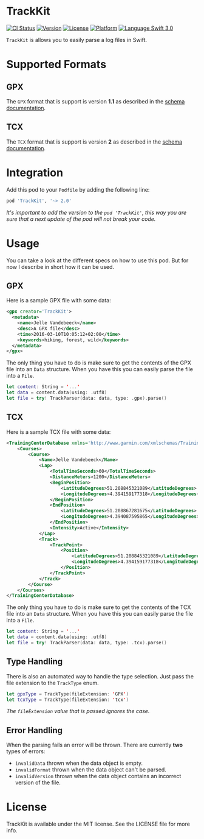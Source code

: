 TrackKit
========

[![CI Status](http://img.shields.io/travis/fousa/trackkit.svg?style=flat)](https://travis-ci.org/fousa/trackkit) [![Version](https://img.shields.io/cocoapods/v/TrackKit.svg?style=flat)](http://cocoapods.org/pods/TrackKit) [![License](https://img.shields.io/cocoapods/l/TrackKit.svg?style=flat)](http://cocoapods.org/pods/TrackKit) [![Platform](https://img.shields.io/cocoapods/p/TrackKit.svg?style=flat)](http://cocoapods.org/pods/TrackKit)
[![Language Swift 3.0](https://img.shields.io/badge/Language-Swift%203.0-orange.svg?style=flat)](https://swift.org)

`TrackKit` is allows you to easily parse a log files in Swift.

Supported Formats
=================

GPX
---

The `GPX` format that is support is version **1.1** as described in the [schema documentation](http://www.topografix.com/GPX/1/1/).

TCX
---

The `TCX` format that is support is version **2** as described in the [schema documentation](http://www8.garmin.com/xmlschemas/TrainingCenterDatabasev2.xsd).

Integration
===========

Add this pod to your `Podfile` by adding the following line:

``` ruby
pod 'TrackKit', '~> 2.0'
```

_It's important to add the version to the `pod 'TrackKit'`, this way you are sure that a next update of the pod will not break your code._

Usage
=====

You can take a look at the different specs on how to use this pod. But for now I describe in short how it can be used.

GPX
---

Here is a sample GPX file with some data:

``` xml
<gpx creator='TrackKit'>
  <metadata>
    <name>Jelle Vandebeeck</name>
    <desc>A GPX file</desc>
    <time>2016-03-10T10:05:12+02:00</time>
    <keywords>hiking, forest, wild</keywords>
  </metadata>
</gpx>                    
```

The only thing you have to do is make sure to get the contents of the GPX file into an `Data` structure. When you have this you can easily parse the file into a `File`.

``` swift
let content: String = '...'
let data = content.data(using: .utf8)
let file = try! TrackParser(data: data, type: .gpx).parse()
```

TCX
---

Here is a sample TCX file with some data:

``` xml
<TrainingCenterDatabase xmlns='http://www.garmin.com/xmlschemas/TrainingCenterDatabase/v2'>
    <Courses>
        <Course>
            <Name>Jelle Vandebeeck</Name>
            <Lap>
                <TotalTimeSeconds>60</TotalTimeSeconds>
                <DistanceMeters>1200</DistanceMeters>
                <BeginPosition>
                    <LatitudeDegrees>51.208845321089</LatitudeDegrees>
                    <LongitudeDegrees>4.394159177318</LongitudeDegrees>
                </BeginPosition>
                <EndPosition>
                    <LatitudeDegrees>51.208867281675</LatitudeDegrees>
                    <LongitudeDegrees>4.394087595865</LongitudeDegrees>
                </EndPosition>
                <Intensity>Active</Intensity>
            </Lap>
            <Track>
                <TrackPoint>
                    <Position>
                        <LatitudeDegrees>51.208845321089</LatitudeDegrees>
                        <LongitudeDegrees>4.394159177318</LongitudeDegrees>
                    </Position>
                </TrackPoint>
            </Track>
        </Course>
    </Courses>
</TrainingCenterDatabase>
```

The only thing you have to do is make sure to get the contents of the TCX file into an `Data` structure. When you have this you can easily parse the file into a `File`.

``` swift
let content: String = '...'
let data = content.data(using: .utf8)
let file = try! TrackParser(data: data, type: .tcx).parse()
```

Type Handling
-------------

There is also an automated way to handle the type selection. Just pass the file extension to the `TrackType` enum.

``` swift
let gpxType = TrackType(fileExtension: 'GPX')
let tcxType = TrackType(fileExtension: 'tcx')
```

_The `fileExtension` value that is passed ignores the case._

Error Handling
--------------

When the parsing fails an error will be thrown. There are currently **two** types of errors:

- `invalidData` thrown when the data object is empty.
- `invalidFormat` thrown when the data object can't be parsed.
- `invalidVersion` thrown when the data object contains an incorrect version of the file.

License
=======

TrackKit is available under the MIT license. See the LICENSE file for more info.

